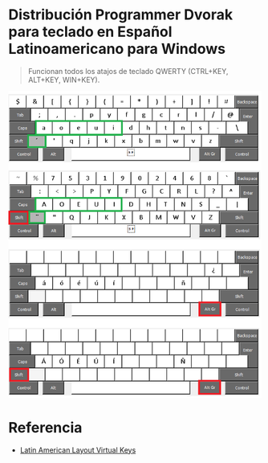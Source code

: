 # Distribución Programmer Dvorak para teclado en Español Latinoamericano para Windows

> Funcionan todos los atajos de teclado QWERTY (CTRL+KEY, ALT+KEY, WIN+KEY).

![Distribución Programmer Devorak en Español](layout.png)

# Referencia
- [Latin American Layout Virtual Keys](http://kbdlayout.info/KBDLA/virtualkeys)